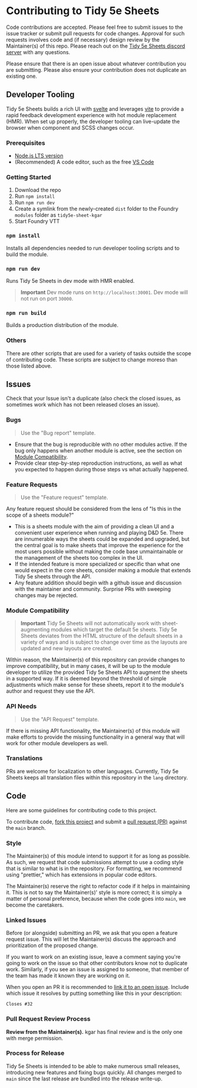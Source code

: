 # Contributing to Tidy 5e Sheets

Code contributions are accepted. Please feel free to submit issues to the issue tracker or submit pull requests for code changes. Approval for such requests involves code and (if necessary) design review by the Maintainer(s) of this repo. Please reach out on the [Tidy 5e Sheets discord server](https://discord.com/channels/1167985253072257115/1167985253512650755) with any questions.

Please ensure that there is an open issue about whatever contribution you are submitting. Please also ensure your contribution does not duplicate an existing one.

## Developer Tooling

Tidy 5e Sheets builds a rich UI with [svelte](https://svelte.dev/) and leverages [vite](https://vitejs.dev/) to provide a rapid feedback development experience with hot module replacement (HMR). When set up properly, the developer tooling can live-update the browser when component and SCSS changes occur.

### Prerequisites

- [Node.js LTS version](https://nodejs.org/en)
- (Recommended) A code editor, such as the free [VS Code](https://code.visualstudio.com/)

### Getting Started

1. Download the repo
2. Run `npm install`
3. Run `npm run dev`
4. Create a symlink from the newly-created `dist` folder to the Foundry `modules` folder as `tidy5e-sheet-kgar`
5. Start Foundry VTT

### `npm install`

Installs all dependencies needed to run developer tooling scripts and to build the module.

### `npm run dev`

Runs Tidy 5e Sheets in dev mode with HMR enabled.

> **Important**
> Dev mode runs on `http://localhost:30001`. Dev mode will not run on port `30000`.

### `npm run build`

Builds a production distribution of the module.

### Others

There are other scripts that are used for a variety of tasks outside the scope of contributing code. These scripts are subject to change moreso than those listed above.

## Issues

Check that your Issue isn't a duplicate (also check the closed issues, as sometimes work which has not been released closes an issue).

### Bugs

> Use the "Bug report" template.

- Ensure that the bug is reproducible with no other modules active. If the bug only happens when another module is active, see the section on [Module Compatibility](#module-compatibility).
- Provide clear step-by-step reproduction instructions, as well as what you expected to happen during those steps vs what actually happened.

### Feature Requests

> Use the "Feature request" template.

Any feature request should be considered from the lens of "Is this in the scope of a sheets module?"

- This is a sheets module with the aim of providing a clean UI and a convenient user experience when running and playing D&D 5e. There are innumerable ways the sheets could be expanded and upgraded, but the central goal is to make sheets that improve the experience for the most users possible without making the code base unmaintainable or the management of the sheets too complex in the UI.
- If the intended feature is more specialized or specific than what one would expect in the core sheets, consider making a module that extends Tidy 5e sheets through the API.
- Any feature addition should begin with a github issue and discussion with the maintainer and community. Surprise PRs with sweeping changes may be rejected.

### Module Compatibility

> **Important**
> Tidy 5e Sheets will not automatically work with sheet-augmenting modules which target the default 5e sheets. Tidy 5e Sheets deviates from the HTML structure of the default sheets in a variety of ways and is subject to change over time as the layouts are updated and new layouts are created.

Within reason, the Maintainer(s) of this repository can provide changes to improve compatibility, but in many cases, it will be up to the module developer to utilize the provided Tidy 5e Sheets API to augment the sheets in a supported way. If it is deemed beyond the threshold of simple adjustments which make sense for these sheets, report it to the module's author and request they use the API.

### API Needs

> Use the "API Request" template.

If there is missing API functionality, the Maintainer(s) of this module will make efforts to provide the missing functionality in a general way that will work for other module developers as well.

### Translations

PRs are welcome for localization to other languages. Currently, Tidy 5e Sheets keeps all translation files within this repository in the `lang` directory.

## Code

Here are some guidelines for contributing code to this project.

To contribute code, [fork this project](https://docs.github.com/en/get-started/quickstart/fork-a-repo) and submit a [pull request (PR)](https://docs.github.com/en/get-started/quickstart/contributing-to-projects#making-a-pull-request) against the `main` branch.

### Style

The Maintainer(s) of this module intend to support it for as long as possible. As such, we request that code submissions attempt to use a coding style that is similar to what is in the repository. For formatting, we recommend using "prettier," which has extensions in popular code editors. 

The Maintainer(s) reserve the right to refactor code if it helps in maintaining it. This is not to say the Maintainer(s)' style is more correct; it is simply a matter of personal preference, because when the code goes into `main`, we become the caretakers.

### Linked Issues

Before (or alongside) submitting an PR, we ask that you open a feature request issue. This will let the Maintainer(s) discuss the approach and prioritization of the proposed change.

If you want to work on an existing issue, leave a comment saying you're going to work on the issue so that other contributors know not to duplicate work. Similarly, if you see an issue is assigned to someone, that member of the team has made it known they are working on it.

When you open an PR it is recommended to [link it to an open issue](https://docs.github.com/en/issues/tracking-your-work-with-issues/linking-a-pull-request-to-an-issue). Include which issue it resolves by putting something like this in your description:

```text
Closes #32
```

### Pull Request Review Process

**Review from the Maintainer(s).** kgar has final review and is the only one with merge permission.

### Process for Release

Tidy 5e Sheets is intended to be able to make numerous small releases, introducing new features and fixing bugs quickly. All changes merged to `main` since the last release are bundled into the release write-up.